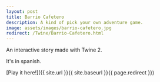 ```yaml
---
layout: post
title: Barrio Cafetero
description: A kind of pick your own adventure game.
image: assets/images/barrio-cafetero.jpg
redirect: /Twine/Barrio-Cafetero.html
---
```


An interactive story made with Twine 2.

It's in spanish. 

[Play it here!]({{ site.url }}{{ site.baseurl }}{{ page.redirect }})
